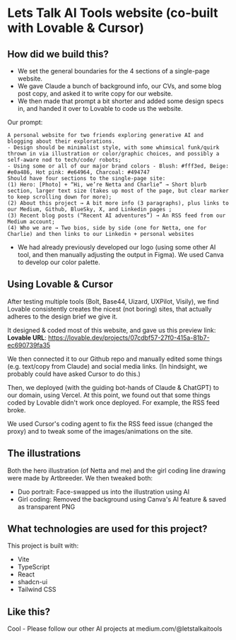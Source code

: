 # Lets Talk AI Tools website (co-built with Lovable & Cursor)

## How did we build this?
- We set the general boundaries for the 4 sections of a single-page website.
- We gave Claude a bunch of background info, our CVs, and some blog post copy, and asked it to write copy for our website. 
- We then made that prompt a bit shorter and added some design specs in, and handed it over to Lovable to code us the website.

Our prompt: 
```
A personal website for two friends exploring generative AI and blogging about their explorations.
- Design should be minimalist style, with some whimsical funk/quirk thrown in via illustration or color/graphic choices, and possibly a self-aware nod to tech/code/ robots;
- Using some or all of our major brand colors - Blush: #fff3ed, Beige: #e0a486, Hot pink: #e64964, Charcoal: #494747
Should have four sections to the single-page site: 
(1) Hero: [Photo] + “Hi, we’re Netta and Charlie” → Short blurb section, larger text size (takes up most of the page, but clear marker to keep scrolling down for more);
(2) About this project → A bit more info (3 paragraphs), plus links to our Medium, Github, BlueSky, X, and Linkedin pages ;
(3) Recent blog posts (“Recent AI adventures”) → An RSS feed from our Medium account;
(4) Who we are → Two bios, side by side (one for Netta, one for Charlie) and then links to our Linkedin + personal websites
```

- We had already previously developed our logo (using some other AI tool, and then manually adjusting the output in Figma). We used Canva to develop our color palette.

## Using Lovable & Cursor

After testing multiple tools (Bolt, Base44, Uizard, UXPilot, Visily), we find Lovable consistently creates the nicest (not boring) sites, that actually adheres to the design brief we give it. 

It designed & coded most of this website, and gave us this preview link: 
**Lovable URL**: https://lovable.dev/projects/07cdbf57-27f0-415a-81b7-ec690739fa35

We then connected it to our Github repo and manually edited some things (e.g. text/copy from Claude) and social media links. (In hindsight, we probably could have asked Cursor to do this.)

Then, we deployed (with the guiding bot-hands of Claude & ChatGPT) to our domain, using Vercel. At this point, we found out that some things coded by Lovable didn't work once deployed. For example, the RSS feed broke. 

We used Cursor's coding agent to fix the RSS feed issue (changed the proxy) and to tweak some of the images/animations on the site.

## The illustrations

Both the hero illustration (of Netta and me) and the girl coding line drawing were made by Artbreeder. We then tweaked both: 
- Duo portrait: Face-swapped us into the illustration using AI 
- Girl coding: Removed the background using Canva's AI feature & saved as transparent PNG


## What technologies are used for this project?

This project is built with:

- Vite
- TypeScript
- React
- shadcn-ui
- Tailwind CSS


## Like this?

Cool - Please follow our other AI projects at medium.com/@letstalkaitools
